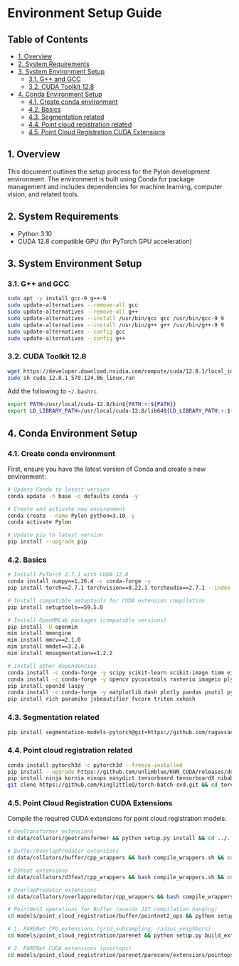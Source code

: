 # Environment Setup Guide <!-- omit in toc -->

## Table of Contents <!-- omit in toc -->

- [1. Overview](#1-overview)
- [2. System Requirements](#2-system-requirements)
- [3. System Environment Setup](#3-system-environment-setup)
  - [3.1. G++ and GCC](#31-g-and-gcc)
  - [3.2. CUDA Toolkit 12.8](#32-cuda-toolkit-128)
- [4. Conda Environment Setup](#4-conda-environment-setup)
  - [4.1. Create conda environment](#41-create-conda-environment)
  - [4.2. Basics](#42-basics)
  - [4.3. Segmentation related](#43-segmentation-related)
  - [4.4. Point cloud registration related](#44-point-cloud-registration-related)
  - [4.5. Point Cloud Registration CUDA Extensions](#45-point-cloud-registration-cuda-extensions)

## 1. Overview

This document outlines the setup process for the Pylon development environment. The environment is built using Conda for package management and includes dependencies for machine learning, computer vision, and related tools.

## 2. System Requirements

- Python 3.10
- CUDA 12.8 compatible GPU (for PyTorch GPU acceleration)

## 3. System Environment Setup

### 3.1. G++ and GCC

```bash
sudo apt -y install gcc-9 g++-9
sudo update-alternatives --remove-all gcc
sudo update-alternatives --remove-all g++
sudo update-alternatives --install /usr/bin/gcc gcc /usr/bin/gcc-9 9
sudo update-alternatives --install /usr/bin/g++ g++ /usr/bin/g++-9 9
sudo update-alternatives --config gcc
sudo update-alternatives --config g++
```

### 3.2. CUDA Toolkit 12.8

```bash
wget https://developer.download.nvidia.com/compute/cuda/12.8.1/local_installers/cuda_12.8.1_570.124.06_linux.run
sudo sh cuda_12.8.1_570.124.06_linux.run
```

Add the following to `~/.bashrc`.
```bash
export PATH=/usr/local/cuda-12.8/bin${PATH:+:${PATH}}
export LD_LIBRARY_PATH=/usr/local/cuda-12.8/lib64${LD_LIBRARY_PATH:+:${LD_LIBRARY_PATH}}
```

## 4. Conda Environment Setup

### 4.1. Create conda environment

First, ensure you have the latest version of Conda and create a new environment:
```bash
# Update Conda to latest version
conda update -n base -c defaults conda -y

# Create and activate new environment
conda create --name Pylon python=3.10 -y
conda activate Pylon

# Update pip to latest version
pip install --upgrade pip
```

### 4.2. Basics

```bash
# Install PyTorch 2.7.1 with CUDA 12.8
conda install numpy==1.26.4 -c conda-forge -y
pip install torch==2.7.1 torchvision==0.22.1 torchaudio==2.7.1 --index-url https://download.pytorch.org/whl/cu128

# Install compatible setuptools for CUDA extension compilation
pip install setuptools==59.5.0

# Install OpenMMLab packages (compatible versions)
pip install -U openmim
mim install mmengine
mim install mmcv==2.1.0
mim install mmdet==3.2.0
mim install mmsegmentation==1.2.2

# Install other dependencies
conda install -c conda-forge -y scipy scikit-learn scikit-image timm einops
conda install -c conda-forge -y opencv pycocotools rasterio imageio plyfile
pip install open3d laspy
conda install -c conda-forge -y matplotlib dash plotly pandas psutil pytest tqdm ftfy regex easydict
pip install rich paramiko jsbeautifier fvcore triton xxhash
```

### 4.3. Segmentation related

```bash
pip install segmentation-models-pytorch@git+https://github.com/ragavsachdeva/segmentation_models.pytorch.git@2cde92e776b0a074d5e2f4f6a50c68754f948015
```

### 4.4. Point cloud registration related

```bash
conda install pytorch3d -c pytorch3d --freeze-installed
pip install --upgrade https://github.com/unlimblue/KNN_CUDA/releases/download/0.2/KNN_CUDA-0.2-py3-none-any.whl
pip install ninja kornia einops easydict tensorboard tensorboardX nibabel
git clone https://github.com/KinglittleQ/torch-batch-svd.git && cd torch-batch-svd && python setup.py install && cd ..
```

### 4.5. Point Cloud Registration CUDA Extensions

Compile the required CUDA extensions for point cloud registration models:

```bash
# GeoTransformer extensions
cd data/collators/geotransformer && python setup.py install && cd ../../..

# Buffer/OverlapPredator extensions  
cd data/collators/buffer/cpp_wrappers && bash compile_wrappers.sh && cd ../../../..

# D3Feat extensions
cd data/collators/d3feat/cpp_wrappers && bash compile_wrappers.sh && cd ../../../..

# OverlapPredator extensions
cd data/collators/overlappredator/cpp_wrappers && bash compile_wrappers.sh && cd ../../../..

# PointNet2 operations for Buffer (avoids JIT compilation hanging)
cd models/point_cloud_registration/buffer/pointnet2_ops && python setup.py build_ext --inplace && cd ../../../..

# 1. PARENet CPU extensions (grid_subsampling, radius_neighbors)
cd models/point_cloud_registration/parenet && python setup.py build_ext --inplace && cd ../../..

# 2. PARENet CUDA extensions (pointops)
cd models/point_cloud_registration/parenet/pareconv/extensions/pointops && python setup.py install && cd ../../../../../..
```
